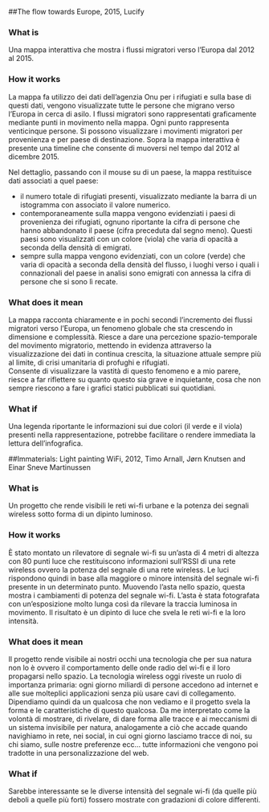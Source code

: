 ##The flow towards Europe, 2015, Lucify

### What is
Una mappa interattiva che mostra i flussi migratori verso l’Europa dal 2012 al 2015.

### How it works
La mappa fa utilizzo dei dati dell’agenzia Onu per i rifugiati e sulla base di questi dati, vengono visualizzate tutte le persone che migrano verso l’Europa in cerca di asilo.
I flussi migratori sono rappresentati graficamente mediante punti in movimento nella mappa. Ogni punto rappresenta venticinque persone. Si possono visualizzare i movimenti migratori per provenienza e per paese di destinazione. Sopra la mappa interattiva è presente una timeline che consente di muoversi nel tempo dal 2012 al dicembre 2015.

Nel dettaglio, passando con il mouse su di un paese, la mappa restituisce dati associati a quel paese: 
- il numero totale di rifugiati presenti, visualizzato mediante la barra di un istogramma con associato il valore numerico.
- contemporaneamente sulla mappa vengono evidenziati i paesi di provenienza dei rifugiati, ognuno riportante la cifra di persone che hanno abbandonato il paese (cifra preceduta dal segno meno). Questi paesi sono visualizzati con un colore (viola) che varia di opacità a seconda della densità di emigrati.
- sempre sulla mappa vengono evidenziati, con un colore (verde) che varia di opacità a seconda della densità del flusso,  i luoghi verso i quali i connazionali del paese in analisi sono emigrati con annessa la cifra di persone che si sono lì recate. 

### What does it mean
La mappa racconta chiaramente e in pochi secondi l’incremento dei flussi migratori verso l’Europa, un fenomeno globale che sta crescendo in dimensione e complessità. Riesce a dare una percezione spazio-temporale del movimento migratorio, mettendo in evidenza attraverso la visualizzazione dei dati in continua crescita, la situazione attuale sempre più al limite, di crisi umanitaria di profughi e rifugiati.  
Consente di visualizzare la vastità di questo fenomeno e a mio parere, riesce a far riflettere su quanto questo sia grave e inquietante, cosa che non sempre riescono a fare i grafici statici pubblicati sui quotidiani. 

### What if
Una legenda riportante le informazioni sui due colori (il verde e il viola) presenti nella rappresentazione, potrebbe facilitare o rendere immediata la lettura dell’infografica.

##Immaterials: Light painting WiFi, 2012, Timo Arnall, Jørn Knutsen and Einar Sneve Martinussen

### What is
Un progetto che rende visibili le reti wi-fi urbane e la potenza dei segnali wireless sotto forma di un dipinto luminoso.

### How it works
È stato montato un rilevatore di segnale wi-fi su un’asta di 4 metri di altezza con 80 punti luce che restituiscono informazioni sull’RSSI di una rete wireless ovvero la potenza del segnale di una rete wireless. Le luci rispondono quindi in base alla maggiore o minore intensità del segnale wi-fi presente in un determinato punto.
Muovendo l’asta nello spazio, questa mostra i cambiamenti di potenza del segnale wi-fi. L’asta è stata fotografata con un’esposizione molto lunga così da rilevare la traccia luminosa in movimento. Il risultato è un dipinto di luce che svela le reti wi-fi e la loro intensità.

### What does it mean
Il progetto rende visibile ai nostri occhi una tecnologia che per sua natura non lo è ovvero il comportamento delle onde radio del wi-fi e il loro propagarsi nello spazio. La tecnologia wireless oggi riveste un ruolo di importanza primaria: ogni giorno miliardi di persone accedono ad internet e alle sue molteplici applicazioni senza più usare cavi di collegamento. Dipendiamo quindi da un qualcosa che non vediamo e il progetto svela la forma e le caratteristiche di questo qualcosa. 
Da me interpretato come la volontà di mostrare, di rivelare, di dare forma alle tracce e ai meccanismi di un sistema invisibile per natura, analogamente a ciò che accade quando navighiamo in rete, nei social, in cui ogni giorno lasciamo tracce di noi, su chi siamo, sulle nostre preferenze ecc... tutte informazioni che vengono poi tradotte in una personalizzazione del web. 

### What if
Sarebbe interessante se le diverse intensità del segnale wi-fi (da quelle più deboli a quelle più forti) fossero mostrate con gradazioni di colore differenti. 



